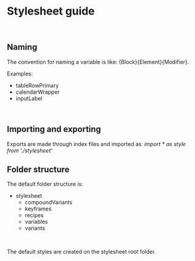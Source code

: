 # Stylesheet guide
<br>

## Naming
The convention for naming a variable is like: {Block}{Element}{Modifier}.
<br>

Examples: 
- tableRowPrimary 
- calendarWrapper
- inputLabel
<br>

## Importing and exporting
Exports are made through index files and imported as: *import \* as style from './stylesheet'*
<br>

## Folder structure
The default folder structure is:
<br>

- stylesheet
  - compoundVariants
  - keyframes
  - recipes
  - variables
  - variants
<br>

The default styles are created on the stylesheet root folder.
 

  


